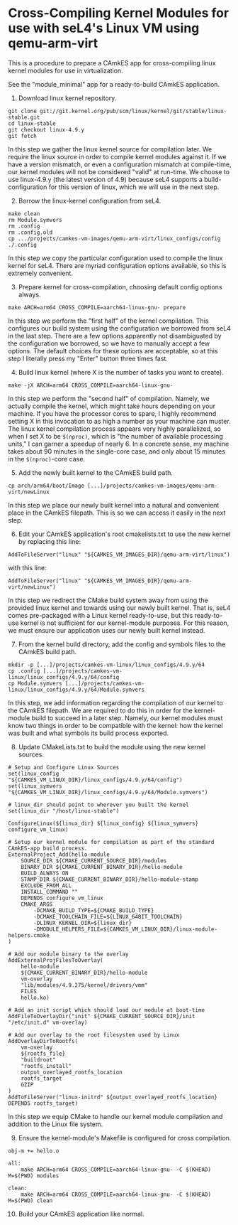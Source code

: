 <!--
  Copyright 2021 Michael Neises

  SPDX-License-Identifier: CC-BY-SA-4.0
-->
# Cross-Compiling Kernel Modules for use with seL4's Linux VM using qemu-arm-virt

This is a procedure to prepare a CAmkES app for cross-compiling linux kernel modules for use in virtualization.

See the "module_minimal" app for a ready-to-build CAmkES application.

1. Download linux kernel repository.
```
git clone git://git.kernel.org/pub/scm/linux/kernel/git/stable/linux-stable.git
cd linux-stable
git checkout linux-4.9.y
git fetch
```
In this step we gather the linux kernel source for compilation later. We require the linux source in order to compile kernel modules against it. If we have a version mismatch, or even a configuration mismatch at compile-time, our kernel modules will not be considered "valid" at run-time. We choose to use linux-4.9.y (the latest version of 4.9) because seL4 supports a build-configuration for this version of linux, which we will use in the next step.

2. Borrow the linux-kernel configuration from seL4.
```
make clean
rm Module.symvers
rm .config
rm .config.old
cp .../projects/camkes-vm-images/qemu-arm-virt/linux_configs/config ./.config
```
In this step we copy the particular configuration used to compile the linux kernel for seL4. There are myriad configuration options available, so this is extremely convenient.

3. Prepare kernel for cross-compilation, choosing default config options always.
```
make ARCH=arm64 CROSS_COMPILE=aarch64-linux-gnu- prepare
```
In this step we perform the "first half" of the kernel compilation. This configures our build system using the configuration we borrowed from seL4 in the last step. There are a few options apparently not disambiguated by the configuration we borrowed, so we have to manually accept a few options. The default choices for these options are acceptable, so at this step I literally press my "Enter" button three times fast.

4. Build linux kernel (where X is the number of tasks you want to create).
```
make -jX ARCH=arm64 CROSS_COMPILE=aarch64-linux-gnu-
```
In this step we perform the "second half" of compilation. Namely, we actually compile the kernel, which might take hours depending on your machine. If you have the processor cores to spare, I highly recommend setting X in this invocation to as high a number as your machine can muster. The linux kernel compilation process appears very highly parallelized, so when I set X to be `$(nproc)`, which is "the number of available processing units," I can garner a speedup of nearly 6. In a concrete sense, my machine takes about 90 minutes in the single-core case, and only about 15 minutes in the `$(nproc)`-core case.

5. Add the newly built kernel to the CAmkES build path.
```
cp arch/arm64/boot/Image [...]/projects/camkes-vm-images/qemu-arm-virt/newLinux
```
In this step we place our newly built kernel into a natural and convenient place in the CAmkES filepath. This is so we can access it easily in the next step.

6. Edit your CAmkES application's root cmakelists.txt to use the new kernel by replacing this line:
```
AddToFileServer("linux" "${CAMKES_VM_IMAGES_DIR}/qemu-arm-virt/linux")
```
with this line:
```
AddToFileServer("linux" "${CAMKES_VM_IMAGES_DIR}/qemu-arm-virt/newLinux")
```
In this step we redirect the CMake build system away from using the provided linux kernel and towards using our newly built kernel. That is, seL4 comes pre-packaged with a Linux kernel ready-to-use, but this ready-to-use kernel is not sufficient for our kernel-module purposes. For this reason, we must ensure our application uses our newly built kernel instead.

7. From the kernel build directory, add the config and symbols files to the CAmkES build path.
```
mkdir -p [...]/projects/camkes-vm-linux/linux_configs/4.9.y/64
cp .config [...]/projects/camkes-vm-linux/linux_configs/4.9.y/64/config
cp Module.symvers [...]/projects/camkes-vm-linux/linux_configs/4.9.y/64/Module.symvers
```
In this step, we add information regarding the compilation of our kernel to the CAmkES filepath. We are required to do this in order for the kernel-module build to succeed in a later step. Namely, our kernel modules must know two things in order to be compatible with the kernel: how the kernel was built and what symbols its build process exported.

8. Update CMakeLists.txt to build the module using the new kernel sources.
```
# Setup and Configure Linux Sources
set(linux_config "${CAMKES_VM_LINUX_DIR}/linux_configs/4.9.y/64/config")
set(linux_symvers "${CAMKES_VM_LINUX_DIR}/linux_configs/4.9.y/64/Module.symvers")

# linux_dir should point to wherever you built the kernel
set(linux_dir "/host/linux-stable")

ConfigureLinux(${linux_dir} ${linux_config} ${linux_symvers} configure_vm_linux)

# Setup our kernel module for compilation as part of the standard CAmkES-app build process.
ExternalProject_Add(hello-module
    SOURCE_DIR ${CMAKE_CURRENT_SOURCE_DIR}/modules
    BINARY_DIR ${CMAKE_CURRENT_BINARY_DIR}/hello-module
    BUILD_ALWAYS ON
    STAMP_DIR ${CMAKE_CURRENT_BINARY_DIR}/hello-module-stamp
    EXCLUDE_FROM_ALL
    INSTALL_COMMAND ""
    DEPENDS configure_vm_linux
    CMAKE_ARGS
        -DCMAKE_BUILD_TYPE=${CMAKE_BUILD_TYPE}
        -DCMAKE_TOOLCHAIN_FILE=${LINUX_64BIT_TOOLCHAIN}
        -DLINUX_KERNEL_DIR=${linux_dir}
        -DMODULE_HELPERS_FILE=${CAMKES_VM_LINUX_DIR}/linux-module-helpers.cmake
)

# Add our module binary to the overlay
AddExternalProjFilesToOverlay(
    hello-module
    ${CMAKE_CURRENT_BINARY_DIR}/hello-module
    vm-overlay
    "lib/modules/4.9.275/kernel/drivers/vmm"
    FILES
    hello.ko)

# Add an init script which should load our module at boot-time
AddFileToOverlayDir("init" ${CMAKE_CURRENT_SOURCE_DIR}/init "/etc/init.d" vm-overlay)

# Add our overlay to the root filesystem used by Linux
AddOverlayDirToRootfs(
    vm-overlay
    ${rootfs_file}
    "buildroot"
    "rootfs_install"
    output_overlayed_rootfs_location
    rootfs_target
    GZIP
)
AddToFileServer("linux-initrd" ${output_overlayed_rootfs_location} DEPENDS rootfs_target)
```
In this step we equip CMake to handle our kernel module compilation and addition to the Linux file system.

9. Ensure the kernel-module's Makefile is configured for cross compilation.
```
obj-m += hello.o

all:
	make ARCH=arm64 CROSS_COMPILE=aarch64-linux-gnu- -C $(KHEAD) M=$(PWD) modules

clean:
	make ARCH=arm64 CROSS_COMPILE=aarch64-linux-gnu- -C $(KHEAD) M=$(PWD) clean

```

10. Build your CAmkES application like normal.

